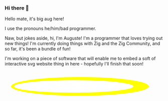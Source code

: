 ### Hi there 👋

<!--
**SuperAuguste/SuperAuguste** is a ✨ _special_ ✨ repository because its `README.md` (this file) appears on your GitHub profile.

Here are some ideas to get you started:

- 🔭 I’m currently working on ...
- 🌱 I’m currently learning ...
- 👯 I’m looking to collaborate on ...
- 🤔 I’m looking for help with ...
- 💬 Ask me about ...
- 📫 How to reach me: ...
- 😄 Pronouns: ...
- ⚡ Fun fact: ...
-->

Hello mate, it's big aug here!

I use the pronouns he/him/bad programmer.

Naw, but jokes aside, hi, I'm Auguste! I'm a programmer that loves trying out new things! I'm currently doing things with Zig and the Zig Community, and so far, it's been a bundle of fun!

I'm working on a piece of software that will enable me to embed a soft of interactive svg website thing in here - hopefully I'll finish that soon!

<svg height="100" width="500">
  <ellipse cx="240" cy="50" rx="220" ry="30" style="fill:yellow" />
  <ellipse cx="220" cy="50" rx="190" ry="20" style="fill:white" />
</svg>
